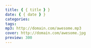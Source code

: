 ```yaml
---
title: { { title } }
date: { { date } }
categories:
tags:
mp3: http://domain.com/awesome.mp3
cover: http://domain.com/awesome.jpg
preview: 300
---
```

